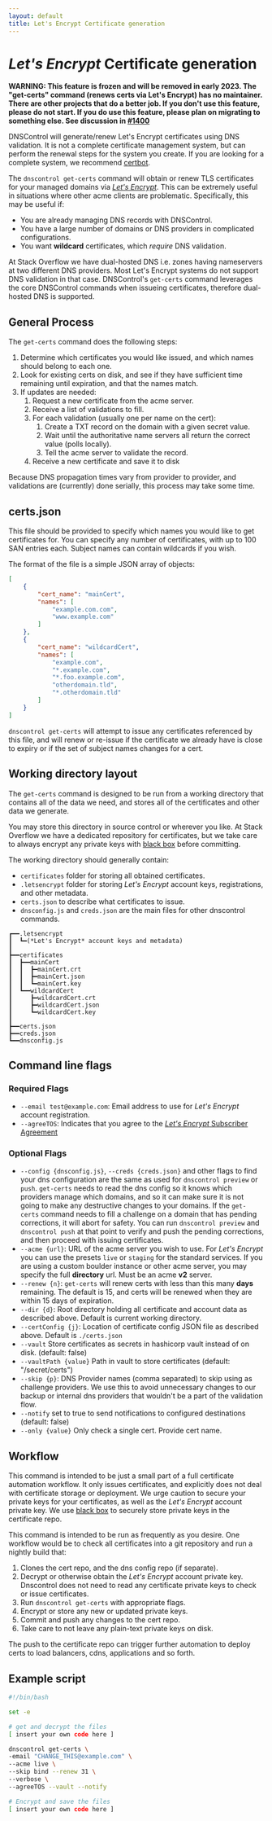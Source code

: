 ```yaml
---
layout: default
title: Let's Encrypt Certificate generation
---
```


# *Let's Encrypt* Certificate generation

**WARNING: This feature
is frozen and will be removed in early 2023. The "get-certs" command (renews certs via Let's Encrypt) has no maintainer. There are other projects that do a better job. If you don't use this feature, please do not start. If you do use this feature, please plan on migrating to something else. See discussion in [#1400](https://github.com/StackExchange/dnscontrol/issues/1400)**


DNSControl will generate/renew Let's Encrypt certificates using DNS
validation.  It is not a complete certificate management system, but
can perform the renewal steps for the system you create.  If you
are looking for a complete system, we recommend
[certbot](https://certbot.eff.org/).

The `dnscontrol get-certs` command will obtain or renew TLS
certificates for your managed domains via
[*Let's Encrypt*](https://letsencrypt.org). This can be extremely useful in
situations where other acme clients are problematic. Specifically,
this may be useful if:

- You are already managing DNS records with DNSControl.
- You have a large number of domains or DNS providers in complicated configurations.
- You want **wildcard** certificates, which *require* DNS validation.

At Stack Overflow we have dual-hosted DNS i.e. zones having
nameservers at two different DNS providers. Most Let's Encrypt systems
do not support DNS validation in that case.  DNSControl's `get-certs`
command leverages the core DNSControl commands when issueing
certificates, therefore dual-hosted DNS is supported.

## General Process

The `get-certs` command does the following steps:

1. Determine which certificates you would like issued, and which names should belong to each one.
1. Look for existing certs on disk, and see if they have sufficient time remaining until expiration, and that the names match.
1. If updates are needed:
    1. Request a new certificate from the acme server.
    1. Receive a list of validations to fill.
    1. For each validation (usually one per name on the cert):
        1. Create a TXT record on the domain with a given secret value.
        1. Wait until the authoritative name servers all return the correct value (polls locally).
        1. Tell the acme server to validate the record.
    1. Receive a new certificate and save it to disk

Because DNS propagation times vary from provider to provider, and
validations are (currently) done serially, this process may take some
time.

## certs.json

This file should be provided to specify which names you would like to get certificates for. You can
specify any number of certificates, with up to 100 SAN entries each. Subject names can contain wildcards if you wish.

The format of the file is a simple JSON array of objects:

```json
[
    {
        "cert_name": "mainCert",
        "names": [
            "example.com.com",
            "www.example.com"
        ]
    },
    {
        "cert_name": "wildcardCert",
        "names": [
            "example.com",
            "*.example.com",
            "*.foo.example.com",
            "otherdomain.tld",
            "*.otherdomain.tld"
        ]
    }
]
```

`dnscontrol get-certs` will attempt to issue any certificates referenced by this file, and will renew or re-issue if the certificate we already have is
close to expiry or if the set of subject names changes for a cert.

## Working directory layout
The `get-certs` command is designed to be run from a working directory that contains all of the data we need,
and stores all of the certificates and other data we generate.

You may store this directory in source control or wherever you like. At Stack Overflow we have a dedicated repository for
certificates, but we take care to always encrypt any private keys with [black box](https://github.com/StackExchange/blackbox) before committing.

The working directory should generally contain:

- `certificates` folder for storing all obtained certificates.
- `.letsencrypt` folder for storing *Let's Encrypt* account keys, registrations, and other metadata.
- `certs.json` to describe what certificates to issue.
- `dnsconfig.js` and `creds.json` are the main files for other dnscontrol commands.

```text
┏━━.letsencrypt
┃  ┗━(*Let's Encrypt* account keys and metadata)
┃
┣━━certificates
┃  ┣━━mainCert
┃  ┃  ┣━mainCert.crt
┃  ┃  ┣━mainCert.json
┃  ┃  ┗━mainCert.key
┃  ┗━━wildcardCert
┃     ┣━wildcardCert.crt
┃     ┣━wildcardCert.json
┃     ┗━wildcardCert.key
┃
┣━━certs.json
┣━━creds.json
┗━━dnsconfig.js
```

## Command line flags

### Required Flags

- `--email test@example.com`: Email address to use for *Let's Encrypt* account registration.
- `--agreeTOS`: Indicates that you agree to the [*Let's Encrypt* Subscriber Agreement](https://letsencrypt.org/documents/LE-SA-v1.2-November-15-2017.pdf)

### Optional Flags

- `--config {dnsconfig.js}`, `--creds {creds.json}` and other flags to find your dns configuration are the same as used for `dnscontrol preview` or `push`. `get-certs` needs to read the dns config so it knows which providers manage which domains, and so it can make sure it is not going to make any destructive changes to your domains. If the `get-certs` command needs to fill a challenge on a domain that has pending corrections, it will abort for safety. You can run `dnscontrol preview` and `dnscontrol push` at that point to verify and push the pending corrections, and then proceed with issuing certificates.
- `--acme {url}`: URL of the acme server you wish to use. For *Let's Encrypt* you can use the presets `live` or `staging` for the standard services. If you are using a custom boulder instance or other acme server, you may specify the full **directory** url. Must be an acme **v2** server.
- `--renew {n}`: `get-certs` will renew certs with less than this many **days** remaining. The default is 15, and certs will be renewed when they are within 15 days of expiration.
- `--dir {d}`: Root directory holding all certificate and account data as described above. Default is current working directory.
- `--certConfig {j}`: Location of certificate config JSON file as described above. Default is `./certs.json`
- `--vault` Store certificates as secrets in hashicorp vault instead of on disk. (default: false)
- `--vaultPath {value}` Path in vault to store certificates (default: "/secret/certs")
- `--skip {p}`: DNS Provider names (comma separated) to skip using as challenge providers. We use this to avoid unnecessary changes to our backup or internal dns providers that wouldn't be a part of the validation flow.
- `--notify` set to true to send notifications to configured destinations (default: false)
- `--only {value}` Only check a single cert. Provide cert name.


## Workflow

This command is intended to be just a small part of a full certificate automation workflow. It only issues certificates, and explicitly does not deal with certificate storage or deployment. We urge caution to secure your private keys for your certificates, as well as the *Let's Encrypt* account private key. We use [black box](https://github.com/StackExchange/blackbox) to securely store private keys in the certificate repo.

This command is intended to be run as frequently as you desire. One workflow would be to check all certificates into a git repository and run a nightly build that:

1. Clones the cert repo, and the dns config repo (if separate).
2. Decrypt or otherwise obtain the *Let's Encrypt* account private key. Dnscontrol does not need to read any certificate private keys to check or issue certificates.
3. Run `dnscontrol get-certs` with appropriate flags.
4. Encrypt or store any new or updated private keys.
5. Commit and push any changes to the cert repo.
6. Take care to not leave any plain-text private keys on disk.

The push to the certificate repo can trigger further automation to deploy certs to load balancers, cdns, applications and so forth.

## Example script

```bash
#!/bin/bash

set -e

# get and decrypt the files
[ insert your own code here ]

dnscontrol get-certs \
-email "CHANGE_THIS@example.com" \
--acme live \
--skip bind --renew 31 \
--verbose \
--agreeTOS --vault --notify

# Encrypt and save the files
[ insert your own code here ]
```
